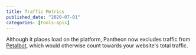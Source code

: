 ```yaml
---
title: Traffic Metrics
published_date: "2020-07-01"
categories: [tools-apis]
---
```

Although it places load on the platform, Pantheon now excludes traffic from [Petalbot](https://aspiegel.com/petalbot), which would otherwise count towards your website's total traffic.  
